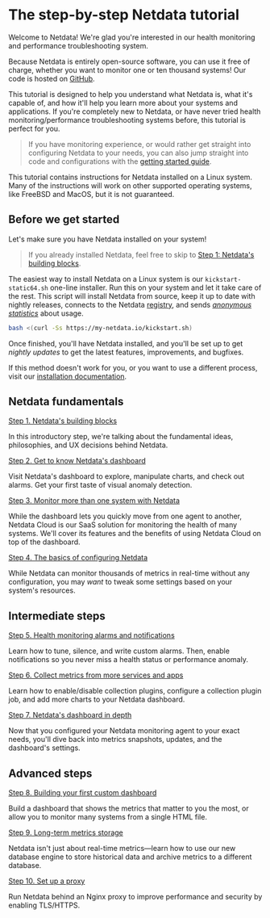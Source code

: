 # The step-by-step Netdata tutorial

Welcome to Netdata! We're glad you're interested in our health monitoring and performance troubleshooting system.

Because Netdata is entirely open-source software, you can use it free of charge, whether you want to monitor one or ten
thousand systems! Our code is hosted on [GitHub](https://github.com/netdata/netdata).

This tutorial is designed to help you understand what Netdata is, what it's capable of, and how it'll help you learn
more about your systems and applications. If you're completely new to Netdata, or have never tried health
monitoring/performance troubleshooting systems before, this tutorial is perfect for you.

> If you have monitoring experience, or would rather get straight into configuring Netdata to your needs, you can
> also jump straight into code and configurations with the [getting started guide](../getting-started.md).

This tutorial contains instructions for Netdata installed on a Linux system. Many of the instructions will work on other
supported operating systems, like FreeBSD and MacOS, but it is not guaranteed.

## Before we get started

Let's make sure you have Netdata installed on your system!

> If you already installed Netdata, feel free to skip to [Step 1: Netdata's building blocks](step-01.md).

The easiest way to install Netdata on a Linux system is our `kickstart-static64.sh` one-line installer. Run this on your
system and let it take care of the rest. This script will install Netdata from source, keep it up to date with nightly
releases, connects to the Netdata [registry](../../registry/README.md), and sends [_anonymous
statistics_](../anonymous-statistics.md) about usage.

```bash
bash <(curl -Ss https://my-netdata.io/kickstart.sh)
```

Once finished, you'll have Netdata installed, and you'll be set up to get _nightly updates_ to get the latest features,
improvements, and bugfixes.

If this method doesn't work for you, or you want to use a different process, visit our [installation
documentation](../../packaging/installer/).

## Netdata fundamentals

[Step 1. Netdata's building blocks](step-01.md)

In this introductory step, we're talking about the fundamental ideas, philosophies, and UX decisions behind Netdata.

[Step 2. Get to know Netdata's dashboard](step-02.md)

Visit Netdata's dashboard to explore, manipulate charts, and check out alarms. Get your first taste of visual anomaly
detection.

[Step 3. Monitor more than one system with Netdata](step-03.md)

While the dashboard lets you quickly move from one agent to another, Netdata Cloud is our SaaS solution for monitoring
the health of many systems. We'll cover its features and the benefits of using Netdata Cloud on top of the dashboard.

[Step 4. The basics of configuring Netdata](step-04.md)

While Netdata can monitor thousands of metrics in real-time without any configuration, you may _want_ to tweak some
settings based on your system's resources.

## Intermediate steps

[Step 5. Health monitoring alarms and notifications](step-05.md)

Learn how to tune, silence, and write custom alarms. Then, enable notifications so you never miss a health status or
performance anomaly.

[Step 6. Collect metrics from more services and apps](step-06.md)

Learn how to enable/disable collection plugins, configure a collection plugin job, and add more charts to your Netdata
dashboard.

[Step 7. Netdata's dashboard in depth](step-07.md)

Now that you configured your Netdata monitoring agent to your exact needs, you'll dive back into metrics snapshots,
updates, and the dashboard's settings.

## Advanced steps

[Step 8. Building your first custom dashboard](step-08.md)

Build a dashboard that shows the metrics that matter to you the most, or allow you to monitor many systems from a single
HTML file.

[Step 9. Long-term metrics storage](step-09.md)

Netdata isn't just about real-time metrics—learn how to use our new database engine to store historical data and archive
metrics to a different database.

[Step 10. Set up a proxy](step-10.md)

Run Netdata behind an Nginx proxy to improve performance and security by enabling TLS/HTTPS.
